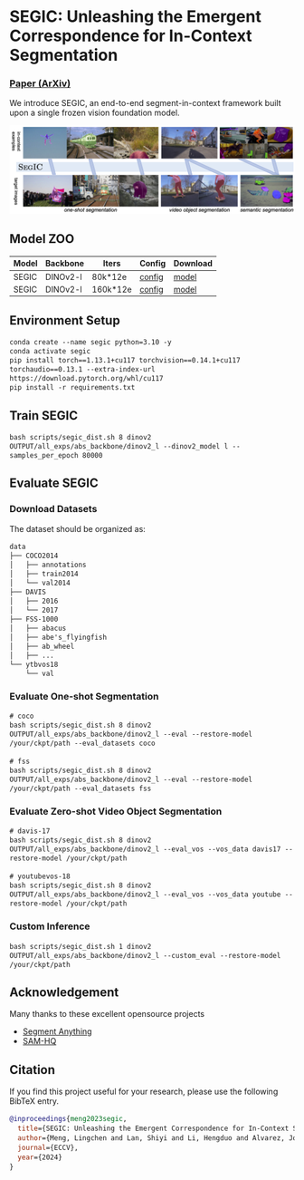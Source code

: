 # SEGIC: Unleashing the Emergent Correspondence for In-Context Segmentation

### [Paper (ArXiv)](https://arxiv.org/abs/2311.14671)


We introduce SEGIC, an end-to-end segment-in-context framework built upon a single frozen vision foundation model.

![teaser](assets/teaser.png)

## Model ZOO

| Model  | Backbone | Iters |  Config | Download |
| ------ | -------- | ------- | ----- | ----- |
| SEGIC | DINOv2-l | 80k*12e | [config](scripts/segic_dist.sh) | [model](https://huggingface.co/menglc/SEGIC/blob/main/segic_dinov2_l_80kx12e.pth)
| SEGIC | DINOv2-l | 160k*12e | [config](scripts/segic_dist.sh) | [model](https://huggingface.co/menglc/SEGIC/blob/main/segic_dinov2_l_160kx12e.pth)


## Environment Setup
```
conda create --name segic python=3.10 -y
conda activate segic
pip install torch==1.13.1+cu117 torchvision==0.14.1+cu117 torchaudio==0.13.1 --extra-index-url https://download.pytorch.org/whl/cu117
pip install -r requirements.txt
```

## Train SEGIC
```
bash scripts/segic_dist.sh 8 dinov2 OUTPUT/all_exps/abs_backbone/dinov2_l --dinov2_model l --samples_per_epoch 80000
```

## Evaluate SEGIC

### Download Datasets


The dataset should be organized as:
```
data
├── COCO2014
│   ├── annotations
│   ├── train2014
│   └── val2014
├── DAVIS
│   ├── 2016
│   └── 2017
├── FSS-1000
│   ├── abacus
│   ├── abe's_flyingfish
│   ├── ab_wheel
│   ├── ...
└── ytbvos18
    └── val

```

### Evaluate One-shot Segmentation
```
# coco
bash scripts/segic_dist.sh 8 dinov2 OUTPUT/all_exps/abs_backbone/dinov2_l --eval --restore-model /your/ckpt/path --eval_datasets coco

# fss
bash scripts/segic_dist.sh 8 dinov2 OUTPUT/all_exps/abs_backbone/dinov2_l --eval --restore-model /your/ckpt/path --eval_datasets fss
```

### Evaluate Zero-shot Video Object Segmentation
```
# davis-17
bash scripts/segic_dist.sh 8 dinov2 OUTPUT/all_exps/abs_backbone/dinov2_l --eval_vos --vos_data davis17 --restore-model /your/ckpt/path

# youtubevos-18
bash scripts/segic_dist.sh 8 dinov2 OUTPUT/all_exps/abs_backbone/dinov2_l --eval_vos --vos_data youtube --restore-model /your/ckpt/path
```

### Custom Inference
```
bash scripts/segic_dist.sh 1 dinov2 OUTPUT/all_exps/abs_backbone/dinov2_l --custom_eval --restore-model /your/ckpt/path
```

## Acknowledgement
Many thanks to these excellent opensource projects
* [Segment Anything](https://github.com/facebookresearch/segment-anything)  
* [SAM-HQ](https://github.com/SysCV/sam-hq) 

## Citation
If you find this project useful for your research, please use the following BibTeX entry.
```bibtex
@inproceedings{meng2023segic,
  title={SEGIC: Unleashing the Emergent Correspondence for In-Context Segmentation},
  author={Meng, Lingchen and Lan, Shiyi and Li, Hengduo and Alvarez, Jose M and Wu, Zuxuan and Jiang, Yu-Gang},
  journal={ECCV},
  year={2024}
}